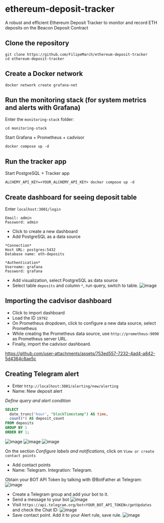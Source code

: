 # ethereum-deposit-tracker
A robust and efficient Ethereum Deposit Tracker to monitor and record ETH deposits on the Beacon Deposit Contract

## Clone the repository

```
git clone https://github.com/FilipeMarch/ethereum-deposit-tracker
cd ethereum-deposit-tracker
```

## Create a Docker network

```
docker network create grafana-net
```

## Run the monitoring stack (for system metrics and alerts with Grafana)

Enter the `monitoring-stack` folder:
```
cd monitoring-stack
```
Start Grafana + Prometheus + cadvisor
```
docker compose up -d
```

## Run the tracker app

Start PostgreSQL + Tracker app
```
ALCHEMY_API_KEY=<YOUR_ALCHEMY_API_KEY> docker compose up -d
```

## Create dashboard for seeing deposit table

Enter `localhost:3001/login`
```
Email: admin
Password: admin
```

- Click to create a new dashboard
- Add PostgreSQL as a data source
```
*Connection*
Host URL: postgres:5432
Database name: eth-deposits

*Authentication*
Username: grafana        
Password: grafana
```
- Add visualization, select PostgreSQL as data source
- Select table `deposits` and column `*`, run query, switch to table.
![image](https://github.com/user-attachments/assets/92034b25-f3de-418b-8c42-a0f38164c70d)

## Importing the cadvisor dashboard

- Click to import dashboard
- Load the ID `19792`
- On Prometheus dropdown, click to configure a new data source, select Prometheus
- While creating the Prometheus data source, use `http://prometheus:9090` as Prometheus server URL.
- Finally, import the cadvisor dashboard.

https://github.com/user-attachments/assets/753ed557-7232-4ad4-a842-5d4364c8ae5c

## Creating Telegram alert

- Enter `http://localhost:3001/alerting/new/alerting`
- Name: New deposit alert

*Define query and alert condition*
```sql
SELECT
  date_trunc('hour', "blockTimestamp") AS time,
  count(*) AS deposit_count
FROM deposits
GROUP BY 1
ORDER BY 1;
```
![image](https://github.com/user-attachments/assets/d4fc16e7-e773-4b24-83f5-b486b2919320)
![image](https://github.com/user-attachments/assets/44769e22-e354-4bac-8b8f-8288a6ffff02)
![image](https://github.com/user-attachments/assets/ee2cb5d5-0533-4a4a-9299-cbe61a906aac)

On the section *Configure labels and notifications*, click on `View or create contact points`
- Add contact points
- Name: Telegram. Integration: Telegram.
  
Obtain your BOT API Token by talking with @BotFather at Telegram:
![image](https://github.com/user-attachments/assets/a00bac7e-1f76-4272-ae38-401d435aaeaa)
- Create a Telegram group and add your bot to it.
- Send a message to your bot
![image](https://github.com/user-attachments/assets/24c3480e-7dfa-4287-bae7-236be315333f)
- Visit `https://api.telegram.org/bot<YOUR_BOT_API_TOKEN>/getUpdates` and check the Chat ID:
![image](https://github.com/user-attachments/assets/ff6d8581-6594-4f1a-afb5-2809dbfe50dc)
- Save contact point. Add it to your Alert rule, save rule.
![image](https://github.com/user-attachments/assets/66c28d0a-c731-4cab-bcc1-09e41cc7c9e8)



